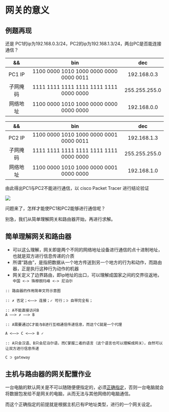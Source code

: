 # 网关的意义

## 例题再现

还是 PC1的ip为192.168.0.3/24，PC2的ip为192.168.1.3/24，两台PC是否能连接通信？

|&&|bin|dec
|:-:|:-:|:-:
|PC1 IP|1100 0000 1010 1000 0000 0000 0000 0011|192.168.0.3
|子网掩码|1111 1111 1111 1111 1111 1111 0000 0000|255.255.255.0
|网络地址|1100 0000 1010 1000 0000 0000 0000 0000|192.168.0.0

|&&|bin|dec
|:-:|:-:|:-:
|PC2 IP|1100 0000 1010 1000 0000 0001 0000 0011|192.168.1.3
|子网掩码|1111 1111 1111 1111 1111 1111 0000 0000|255.255.255.0
|网络地址|1100 0000 1010 1000 0000 0001 0000 0000|192.168.1.0

由此得出PC1与PC2不能进行通信，以 cisco Packet Tracer 进行结论验证

![](https://i.postimg.cc/NMSCcpnN/pc-not-Conn.gif)

问题来了，怎样才能使PC1和PC2能够进行通信呢？

别急，我们从简单理解网关和路由器开始，再进行求解。

## 简单理解网关和路由器 

* 可以这么理解，网关即是两个不同的网络地址设备进行通信的点十进制地址，也就是双方进行信息传递的介质
* 所谓“路由”，是指把数据从一个地方传送到另一个地方的行为和动作，而路由器，正是执行这种行为动作的机器
* 网关定义了边界路由，即ip地址的出口，可以理解成国家之间的交界往返地，`中国 <-> 珠穆朗玛峰 <-> 尼泊尔`

```
:: 路由器的作用简单文符示意图

:: ✗ 否定；<——> 连接；✓ 可行；⊃ 自带完全有；

:: A不能直接访问B
A ——> ✗ ——> B

:: A需要通过C才能与B进行互相通信传递信息，而这个C就是一个代理

A <——> C <——> B ✓

:: A只会汉语、B只会尼泊尔语，而C掌握二者的语言（这个语言也可以理解成网关），自然可以让双方进行信息传递

C ⊃ gateway

```

## 主机与路由器的网关配置作业

一台电脑的默认网关是不可以随随便便指定的，必须<ins>正确指定</ins>，否则一台电脑就会将数据包发给不是网关的电脑，从而无法与其他网络的电脑通信。

而这个正确指定的前提就是根据主机已有IP地址类型，进行的一个网关设定。

![]()


